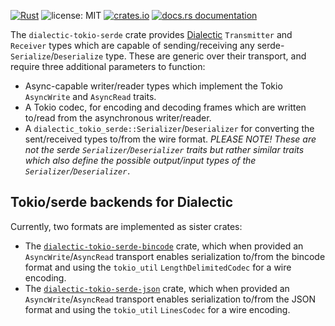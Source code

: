 [![Rust](https://github.com/boltlabs-inc/dialectic/actions/workflows/rust.yml/badge.svg)](https://github.com/boltlabs-inc/dialectic/actions/workflows/rust.yml)
![license: MIT](https://img.shields.io/github/license/boltlabs-inc/dialectic)
[![crates.io](https://img.shields.io/crates/v/dialectic-tokio-serde)](https://crates.io/crates/dialectic-tokio-serde)
[![docs.rs documentation](https://docs.rs/dialectic-tokio-serde/badge.svg)](https://docs.rs/dialectic-tokio-serde)

The `dialectic-tokio-serde` crate provides [Dialectic](https://crates.io/crates/dialectic)
`Transmitter` and `Receiver` types which are capable of sending/receiving any
serde-`Serialize`/`Deserialize` type. These are generic over their transport, and require three
additional parameters to function:

- Async-capable writer/reader types which implement the Tokio `AsyncWrite` and `AsyncRead` traits.
- A Tokio codec, for encoding and decoding frames which are written to/read from the asynchronous
  writer/reader.
- A `dialectic_tokio_serde::Serializer`/`Deserializer` for converting the sent/received types
  to/from the wire format. *PLEASE NOTE! These are not the serde `Serializer`/`Deserializer` traits
  but rather similar traits which also define the possible output/input types of the
  `Serializer`/`Deserializer.`*

## Tokio/serde backends for Dialectic

Currently, two formats are implemented as sister crates:

- The [`dialectic-tokio-serde-bincode`](https://crates.io/crates/dialectic-tokio-serde-bincode)
  crate, which when provided an `AsyncWrite`/`AsyncRead` transport enables serialization to/from the
  bincode format and using the `tokio_util` `LengthDelimitedCodec` for a wire encoding.
- The [`dialectic-tokio-serde-json`](https://crates.io/crates/dialectic-tokio-serde-json) crate,
  which when provided an `AsyncWrite`/`AsyncRead` transport enables serialization to/from the JSON
  format and using the `tokio_util` `LinesCodec` for a wire encoding.